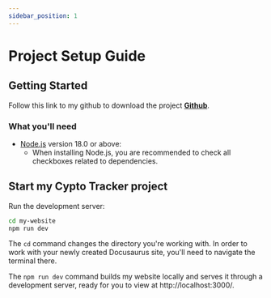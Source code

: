 ```yaml
---
sidebar_position: 1
---
```


# Project Setup Guide


## Getting Started


Follow this link to my github to download the project **[Github](https://github.com/Soma586/cryptoTracker)**.

### What you'll need

- [Node.js](https://nodejs.org/en/download/) version 18.0 or above:
  - When installing Node.js, you are recommended to check all checkboxes related to dependencies.


## Start my Cypto Tracker project

Run the development server:

```bash
cd my-website
npm run dev
```

The `cd` command changes the directory you're working with. In order to work with your newly created Docusaurus site, you'll need to navigate the terminal there.

The `npm run dev` command builds my website locally and serves it through a development server, ready for you to view at http://localhost:3000/.


